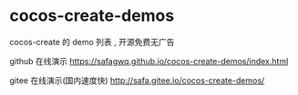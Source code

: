 # cocos-create-demos

cocos-create 的 demo 列表 , 开源免费无广告

github 在线演示
https://safagwq.github.io/cocos-create-demos/index.html

gitee 在线演示(国内速度快)
http://safa.gitee.io/cocos-create-demos/
